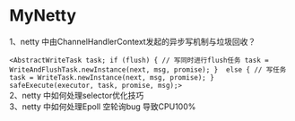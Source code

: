 # MyNetty
1、netty 中由ChannelHandlerContext发起的异步写机制与垃圾回收？</br>

`<AbstractWriteTask task;
            if (flush) {
            	// 写同时进行flush任务
                task = WriteAndFlushTask.newInstance(next, msg, promise);
            }  else {
            	// 写任务
                task = WriteTask.newInstance(next, msg, promise);
            }
            safeExecute(executor, task, promise, msg);>`</br>
2、netty 中如何处理selector优化技巧</br>
3、netty 中如何处理Epoll 空轮询bug 导致CPU100%

